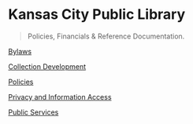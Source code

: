 <!-- _coverpage.md -->
# Kansas City Public Library

> Policies, Financials & Reference Documentation.

[Bylaws](/bylaws/)

[Collection Development](/collection-development/)

[Policies](/policies/)

[Privacy and Information Access](/privacy-and-information-access/)

[Public Services](/public-services/)

<!-- [Community Reference](/community-reference/) -->

